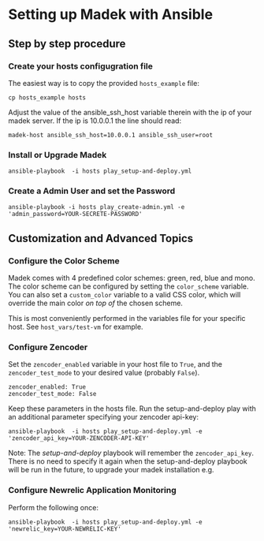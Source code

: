 Setting up Madek with Ansible
=============================

Step by step procedure
----------------------

### Create your hosts configugration file

The easiest way is to copy the provided `hosts_example` file:

    cp hosts_example hosts

Adjust the value of the ansible_ssh_host variable therein with the ip
of your madek server. If the ip is 10.0.0.1 the line should read: 

    madek-host ansible_ssh_host=10.0.0.1 ansible_ssh_user=root


### Install or Upgrade Madek

    ansible-playbook  -i hosts play_setup-and-deploy.yml

### Create a Admin User and set the Password 

    ansible-playbook -i hosts play_create-admin.yml -e 'admin_password=YOUR-SECRETE-PASSWORD'



Customization and Advanced Topics 
---------------------------------

### Configure the Color Scheme

Madek comes with 4 predefined color schemes: green, red, blue and mono. The
color scheme can be configured by setting the `color_scheme` variable. 
You can also set a `custom_color` variable to a valid CSS color, which will 
override the main color *on top of* the chosen scheme.

This is most conveniently performed in the variables file for your specific host. 
See `host_vars/test-vm` for example.


### Configure Zencoder

Set the `zencoder_enabled` variable in your host file to `True`, and
the `zencoder_test_mode` to your desired value (probably `False`).

    zencoder_enabled: True
    zencoder_test_mode: False

Keep these parameters in the hosts file. Run the setup-and-deploy play
with an additional parameter specifying your zencoder api-key:

    ansible-playbook  -i hosts play_setup-and-deploy.yml -e 'zencoder_api_key=YOUR-ZENCODER-API-KEY'

Note: The *setup-and-deploy* playbook will remember the
`zencoder_api_key`. There is no need to specify it again when the
setup-and-deploy playbook will be run in the future, to upgrade your
madek installation e.g.


### Configure Newrelic Application Monitoring 

Perform the following once: 

    ansible-playbook  -i hosts play_setup-and-deploy.yml -e 'newrelic_key=YOUR-NEWRELIC-KEY'


